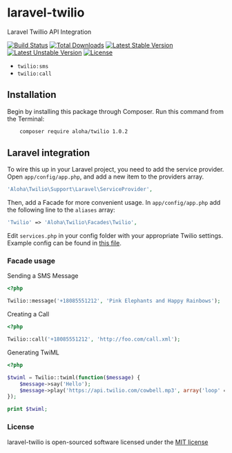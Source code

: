 laravel-twilio
===============
Laravel Twillio API Integration

[![Build Status](https://travis-ci.org/aloha/laravel4-twilio.svg)](https://travis-ci.org/laravel/framework)
[![Total Downloads](https://poser.pugx.org/aloha/twilio/downloads.svg)](https://packagist.org/packages/aloha/twilio)
[![Latest Stable Version](https://poser.pugx.org/aloha/twilio/v/stable.svg)](https://packagist.org/packages/aloha/twilio)
[![Latest Unstable Version](https://poser.pugx.org/aloha/twilio/v/unstable.svg)](https://packagist.org/packages/aloha/twilio)
[![License](https://poser.pugx.org/aloha/twilio/license.svg)](https://packagist.org/packages/aloha/twilio)

- `twilio:sms`
- `twilio:call`

## Installation

Begin by installing this package through Composer. Run this command from the Terminal:

```bash
    composer require aloha/twilio 1.0.2
```

## Laravel integration

To wire this up in your Laravel project, you need to add the service provider. Open `app/config/app.php`, and add a new item to the providers array.

```php
'Aloha\Twilio\Support\Laravel\ServiceProvider',
```

Then, add a Facade for more convenient usage. In `app/config/app.php` add the following line to the `aliases` array:

```php
'Twilio' => 'Aloha\Twilio\Facades\Twilio',
```

Edit `services.php` in your config folder with your appropriate Twilio settings. Example config can be found in [this file](src/config/services.php).

### Facade usage

Sending a SMS Message

```php
<?php

Twilio::message('+18085551212', 'Pink Elephants and Happy Rainbows');
```

Creating a Call

```php
<?php

Twilio::call('+18085551212', 'http://foo.com/call.xml');
```

Generating TwiML

```php
<?php

$twiml = Twilio::twiml(function($message) {
    $message->say('Hello');
    $message->play('https://api.twilio.com/cowbell.mp3', array('loop' => 5));
});

print $twiml;
```

### License

laravel-twilio is open-sourced software licensed under the [MIT license](http://opensource.org/licenses/MIT)
